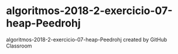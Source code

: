 # algoritmos-2018-2-exercicio-07-heap-Peedrohj
algoritmos-2018-2-exercicio-07-heap-Peedrohj created by GitHub Classroom
